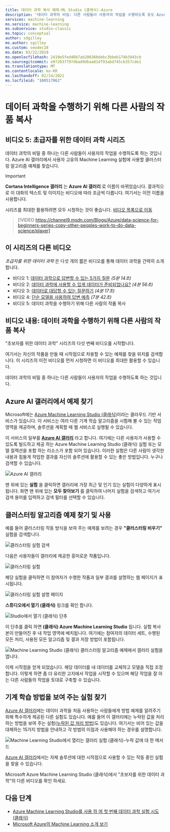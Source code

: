 ```yaml
---
title: 데이터 과학 복사 예제-ML Studio (클래식)-Azure
description: '데이터 과학의 비밀: 다른 사람들이 사용자의 작업을 수행하도록 유도 Azure AI 갤러리에서 Machine Learning 예제를 가져옵니다.'
services: machine-learning
ms.service: machine-learning
ms.subservice: studio-classic
ms.topic: conceptual
author: sdgilley
ms.author: sgilley
ms.custom: seodec18
ms.date: 03/22/2019
ms.openlocfilehash: 2410e5fed48b7ab206360debc3bbeb174b3943cb
ms.sourcegitcommit: e972837797dbad9dbaa01df93abd745cb357cde1
ms.translationtype: MT
ms.contentlocale: ko-KR
ms.lasthandoff: 02/14/2021
ms.locfileid: "100517062"
---
```

# <a name="copy-other-peoples-work-to-do-data-science"></a>데이터 과학을 수행하기 위해 다른 사람의 작품 복사
## <a name="video-5-data-science-for-beginners-series"></a>비디오 5: 초급자를 위한 데이터 과학 시리즈
데이터 과학의 비밀 중 하나는 다른 사람들이 사용자의 작업을 수행하도록 하는 것입니다. Azure AI 갤러리에서 사용자 고유의 Machine Learning 실험에 사용할 클러스터링 알고리즘 예제를 찾습니다.

> [!IMPORTANT]
> **Cortana Intelligence 갤러리** 는 **Azure AI 갤러리** 로 이름이 바뀌었습니다. 결과적으로 이 대화의 텍스트 및 이미지는 비디오에 따라 조금씩 다릅니다. 여기서는 이전 이름을 사용합니다.
>

시리즈를 최대한 활용하려면 모두 시청하는 것이 좋습니다. [비디오 목록으로 이동](#other-videos-in-this-series)
<br>

> [!VIDEO https://channel9.msdn.com/Blogs/Azure/data-science-for-beginners-series-copy-other-peoples-work-to-do-data-science/player]
>
>

## <a name="other-videos-in-this-series"></a>이 시리즈의 다른 비디오
*초급자를 위한 데이터 과학* 은 다섯 개의 짧은 비디오를 통해 데이터 과학을 간략히 소개합니다.

* 비디오 1: [데이터 과학으로 답변할 수 있는 5가지 질문](data-science-for-beginners-the-5-questions-data-science-answers.md) *(5분 14초)*
* 비디오 2: [데이터 과학에 사용할 수 있게 데이터가 준비되었나요?](data-science-for-beginners-is-your-data-ready-for-data-science.md) *(4분 56초)*
* 비디오 3: [데이터로 대답할 수 있는 질문하기](data-science-for-beginners-ask-a-question-you-can-answer-with-data.md) *(4분 17초)*
* 비디오 4: [단순 모델을 사용하여 답변 예측](data-science-for-beginners-predict-an-answer-with-a-simple-model.md) *(7분 42초)*
* 비디오 5: 데이터 과학을 수행하기 위해 다른 사람의 작품 복사

## <a name="transcript-copy-other-peoples-work-to-do-data-science"></a>비디오 내용: 데이터 과학을 수행하기 위해 다른 사람의 작품 복사
"초보자를 위한 데이터 과학" 시리즈의 다섯 번째 비디오를 시작합니다.

여기서는 자신의 작품을 만들 때 시작점으로 차용할 수 있는 예제를 찾을 위치를 검색합니다. 이 시리즈의 이전 비디오를 먼저 시청하면 이 비디오를 최대한 활용할 수 있습니다.

데이터 과학의 비밀 중 하나는 다른 사람들이 사용자의 작업을 수행하도록 하는 것입니다.

## <a name="find-examples-in-the-azure-ai-gallery"></a>Azure AI 갤러리에서 예제 찾기

Microsoft에는 [Azure Machine Learning Studio (클래식)](https://azure.microsoft.com/services/machine-learning-studio/)이라는 클라우드 기반 서비스가 있습니다. 이 서비스는 여러 다른 기계 학습 알고리즘을 시험해 볼 수 있는 작업 영역을 제공하며, 솔루션을 계획할 때 웹 서비스로 실행될 수 있습니다.

이 서비스의 일부를 **[Azure AI 갤러리](https://gallery.azure.ai/)** 라고 합니다. 여기에는 다른 사용자가 사용할 수 있도록 빌드하고 제공 하는 Azure Machine Learning Studio (클래식) 실험 또는 모델 컬렉션을 포함 하는 리소스가 포함 되어 있습니다. 이러한 실험은 다른 사람이 생각한 내용과 힘들게 작업한 결과를 자신의 솔루션에 활용할 수 있는 좋은 방법입니다. 누구나 검색할 수 있습니다.

![Azure AI 갤러리](./media/data-science-for-beginners-copy-other-peoples-work-to-do-data-science/azure-ai-gallery.png)

맨 위에 있는 **실험** 을 클릭하면 갤러리에 가장 최근 및 인기 있는 실험이 다양하게 표시됩니다. 화면 맨 위에 있는 **모두 찾아보기** 를 클릭하여 나머지 실험을 검색하고 여기서 검색 용어를 입력하고 검색 필터를 선택할 수 있습니다.

## <a name="find-and-use-a-clustering-algorithm-example"></a>클러스터링 알고리즘 예제 찾기 및 사용
예를 들어 클러스터링 작동 방식을 보여 주는 예제를 보려는 경우 **"클러스터링 비우기"** 실험을 검색합니다.

![클러스터링 실험 검색](./media/data-science-for-beginners-copy-other-peoples-work-to-do-data-science/search-for-clustering-experiments.png)

다음은 사용자들이 갤러리에 제공한 흥미로운 작품입니다.

![클러스터링 실험](./media/data-science-for-beginners-copy-other-peoples-work-to-do-data-science/clustering-experiment.png)

해당 실험을 클릭하면 이 참여자가 수행한 작품과 일부 결과를 설명하는 웹 페이지가 표시됩니다.

![클러스터링 실험 설명 페이지](./media/data-science-for-beginners-copy-other-peoples-work-to-do-data-science/clustering-experiment-description-page.png)

**스튜디오에서 열기 (클래식)** 링크를 확인 합니다.

![Studio에서 열기 (클래식) 단추](./media/data-science-for-beginners-copy-other-peoples-work-to-do-data-science/open-in-studio.png)

이 단추를 클릭 하면 **(클래식) Azure Machine Learning Studio** 됩니다. 실험 복사본이 만들어진 후 내 작업 영역에 배치됩니다. 여기에는 참여자의 데이터 세트, 수행된 모든 처리, 사용된 모든 알고리즘 및 결과 저장 방법이 포함됩니다.

![Machine Learning Studio (클래식) 클러스터링 알고리즘 예제에서 갤러리 실험을 엽니다.](./media/data-science-for-beginners-copy-other-peoples-work-to-do-data-science/cluster-experiment-open-in-studio.png)

이제 시작점을 얻게 되었습니다. 해당 데이터를 내 데이터를 교체하고 모델을 직접 조정합니다. 이렇게 하면 좀 더 유리한 고지에서 작업을 시작할 수 있으며 해당 작업을 잘 아는 다른 사람들의 작업을 토대로 구축할 수 있습니다.

## <a name="find-experiments-that-demonstrate-machine-learning-techniques"></a>기계 학습 방법을 보여 주는 실험 찾기
[Azure AI 갤러리](https://gallery.azure.ai)에는 데이터 과학을 처음 사용하는 사람들에게 방법 예제를 알려주기 위해 특수하게 제공된 다른 실험도 있습니다. 예를 들어 이 갤러리에는 누락된 값을 처리하는 방법을 보여 주는 실험([누락된 값 처리 방법](https://gallery.azure.ai/Experiment/Methods-for-handling-missing-values-1))도 있습니다. 여기서는 비어 있는 값을 대체하는 15가지 방법을 안내하고 각 방법의 이점과 사용해야 하는 경우를 설명합니다.

![Machine Learning Studio에서 열리는 갤러리 실험 (클래식)-누락 값에 대 한 메서드](./media/data-science-for-beginners-copy-other-peoples-work-to-do-data-science/experiment-methods-for-handling-missing-values.png)

[Azure AI 갤러리](https://gallery.azure.ai)에서는 자체 솔루션에 대한 시작점으로 사용할 수 있는 작동 중인 실험을 찾을 수 있습니다.

Microsoft Azure Machine Learning Studio (클래식)에서 "초보자를 위한 데이터 과학"의 다른 비디오를 확인 하세요.

## <a name="next-steps"></a>다음 단계
* [Azure Machine Learning Studio를 사용 하 여 첫 번째 데이터 과학 실험 시도 (클래식)](create-experiment.md)
* [Microsoft Azure의 Machine Learning 소개 보기](../overview-what-is-azure-ml.md)
